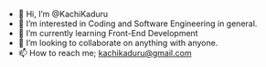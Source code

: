 - 👋 Hi, I’m @KachiKaduru
- 👀 I’m interested in Coding and Software Engineering in general.
- 🌱 I’m currently learning Front-End Development
- 💞️ I’m looking to collaborate on anything with anyone.
- 📫 How to reach me; kachikaduru@gmail.com

<!---
KachiKaduru/KachiKaduru is a ✨ special ✨ repository because its `README.md` (this file) appears on your GitHub profile.
You can click the Preview link to take a look at your changes.
--->
